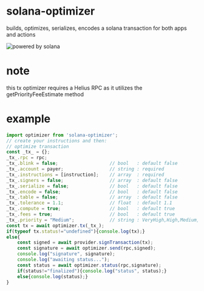 # solana-optimizer
builds, optimizes, serializes, encodes a solana transaction for both apps and actions

![powered by solana](http://mcswap.xyz/gh/stacked-color.svg)

# note
this tx optimizer requires a Helius RPC as it utilizes the getPriorityFeeEstimate method

# example
```javascript
import optimizer from 'solana-optimizer';
// create your instructions and then:
// optimize transaction
const _tx_ = {};
_tx_.rpc = rpc;     
_tx_.blink = false;                   // bool   : default false
_tx_.account = payer;                 // string : required
_tx_.instructions = [instruction];    // array  : required
_tx_.signers = false;                 // array  : default false
_tx_.serialize = false;               // bool   : default false
_tx_.encode = false;                  // bool   : default false
_tx_.table = false;                   // array  : default false
_tx_.tolerance = 1.1;                 // float  : default 1.1    
_tx_.compute = true;                  // bool   : default true
_tx_.fees = true;                     // bool   : default true
_tx_.priority = "Medium";             // string : VeryHigh,High,Medium,Low,Min
const tx = await optimizer.tx(_tx_);  
if(typeof tx.status!="undefined"){console.log(tx);}
else{
    const signed = await provider.signTransaction(tx);
    const signature = await optimizer.send(rpc,signed);
    console.log("signature", signature);
    console.log("awaiting status...");
    const status = await optimizer.status(rpc,signature);
    if(status!="finalized"){console.log("status", status);}
    else{console.log(status);}
}
```